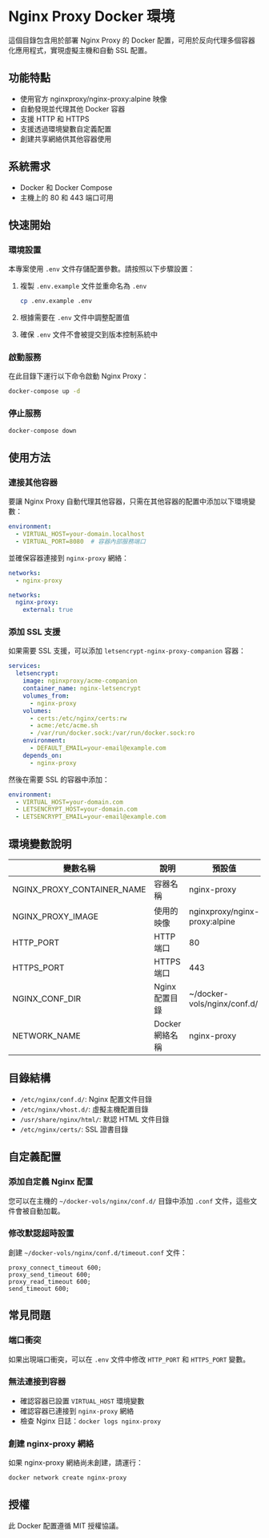 # Nginx Proxy Docker 環境

這個目錄包含用於部署 Nginx Proxy 的 Docker 配置，可用於反向代理多個容器化應用程式，實現虛擬主機和自動 SSL 配置。

## 功能特點

- 使用官方 nginxproxy/nginx-proxy:alpine 映像
- 自動發現並代理其他 Docker 容器
- 支援 HTTP 和 HTTPS
- 支援透過環境變數自定義配置
- 創建共享網絡供其他容器使用

## 系統需求

- Docker 和 Docker Compose
- 主機上的 80 和 443 端口可用

## 快速開始

### 環境設置

本專案使用 `.env` 文件存儲配置參數。請按照以下步驟設置：

1. 複製 `.env.example` 文件並重命名為 `.env`
   ```bash
   cp .env.example .env
   ```

2. 根據需要在 `.env` 文件中調整配置值

3. 確保 `.env` 文件不會被提交到版本控制系統中

### 啟動服務

在此目錄下運行以下命令啟動 Nginx Proxy：

```bash
docker-compose up -d
```

### 停止服務

```bash
docker-compose down
```

## 使用方法

### 連接其他容器

要讓 Nginx Proxy 自動代理其他容器，只需在其他容器的配置中添加以下環境變數：

```yaml
environment:
  - VIRTUAL_HOST=your-domain.localhost
  - VIRTUAL_PORT=8080  # 容器內部服務端口
```

並確保容器連接到 `nginx-proxy` 網絡：

```yaml
networks:
  - nginx-proxy

networks:
  nginx-proxy:
    external: true
```

### 添加 SSL 支援

如果需要 SSL 支援，可以添加 `letsencrypt-nginx-proxy-companion` 容器：

```yaml
services:
  letsencrypt:
    image: nginxproxy/acme-companion
    container_name: nginx-letsencrypt
    volumes_from:
      - nginx-proxy
    volumes:
      - certs:/etc/nginx/certs:rw
      - acme:/etc/acme.sh
      - /var/run/docker.sock:/var/run/docker.sock:ro
    environment:
      - DEFAULT_EMAIL=your-email@example.com
    depends_on:
      - nginx-proxy
```

然後在需要 SSL 的容器中添加：

```yaml
environment:
  - VIRTUAL_HOST=your-domain.com
  - LETSENCRYPT_HOST=your-domain.com
  - LETSENCRYPT_EMAIL=your-email@example.com
```

## 環境變數說明

| 變數名稱 | 說明 | 預設值 |
|----------|------|--------|
| NGINX_PROXY_CONTAINER_NAME | 容器名稱 | nginx-proxy |
| NGINX_PROXY_IMAGE | 使用的映像 | nginxproxy/nginx-proxy:alpine |
| HTTP_PORT | HTTP 端口 | 80 |
| HTTPS_PORT | HTTPS 端口 | 443 |
| NGINX_CONF_DIR | Nginx 配置目錄 | ~/docker-vols/nginx/conf.d/ |
| NETWORK_NAME | Docker 網絡名稱 | nginx-proxy |

## 目錄結構

- `/etc/nginx/conf.d/`: Nginx 配置文件目錄
- `/etc/nginx/vhost.d/`: 虛擬主機配置目錄
- `/usr/share/nginx/html/`: 默認 HTML 文件目錄
- `/etc/nginx/certs/`: SSL 證書目錄

## 自定義配置

### 添加自定義 Nginx 配置

您可以在主機的 `~/docker-vols/nginx/conf.d/` 目錄中添加 `.conf` 文件，這些文件會被自動加載。

### 修改默認超時設置

創建 `~/docker-vols/nginx/conf.d/timeout.conf` 文件：

```nginx
proxy_connect_timeout 600;
proxy_send_timeout 600;
proxy_read_timeout 600;
send_timeout 600;
```

## 常見問題

### 端口衝突

如果出現端口衝突，可以在 `.env` 文件中修改 `HTTP_PORT` 和 `HTTPS_PORT` 變數。

### 無法連接到容器

- 確認容器已設置 `VIRTUAL_HOST` 環境變數
- 確認容器已連接到 `nginx-proxy` 網絡
- 檢查 Nginx 日誌：`docker logs nginx-proxy`

### 創建 nginx-proxy 網絡

如果 nginx-proxy 網絡尚未創建，請運行：

```bash
docker network create nginx-proxy
```

## 授權

此 Docker 配置遵循 MIT 授權協議。